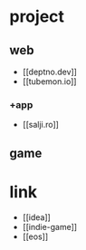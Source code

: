 # project

## web
- [[deptno.dev]]
- [[tubemon.io]]

### +app
- [[salji.ro]]

## game

# link
- [[idea]]
- [[indie-game]]
- [[eos]]
